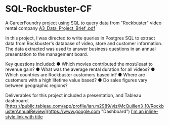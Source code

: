 # SQL-Rockbuster-CF
A CareerFoundry project using SQL to query data from "Rockbuster" video rental company
[A3_Data_Project_Brief .pdf](https://github.com/Mcquii/SQL-Rockbuster-CF/files/9841863/A3_Data_Project_Brief.pdf)

In this project, I was directed to write queries in Postgres SQL to extract data from Rockbuster's database of video, store and customer information. The data extracted was used to answer business questions in an annual presentation to the management board.

Key questions included:
● Which movies contributed the most/least to revenue gain?
● What was the average rental duration for all videos?
● Which countries are Rockbuster customers based in?
● Where are customers with a high lifetime value based?
● Do sales figures vary between geographic regions?

Deliverables for this project included a presentation, and Tableau dashboard.
[https://public.tableau.com/app/profile/ian.m2989/viz/McQuillen3_10/RockbusterAnnualReview](https://www.google.com "Dashboard")
[I'm an inline-style link with title](https://www.google.com "Google's Homepage")

